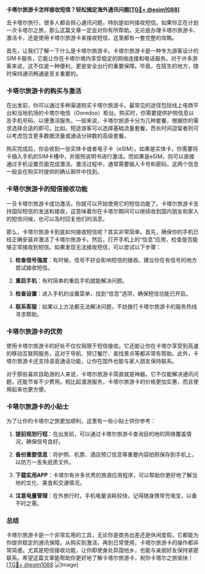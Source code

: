 **卡塔尔旅游卡怎样接收短信？轻松搞定海外通讯问题[[TG💪+ @esim1088](https://t.me/s/esim1088)]**

去卡塔尔旅行，很多人都会担心通讯问题，特别是如何接收短信。如果你正在计划一次卡塔尔之旅，那么这篇文章一定会对你有所帮助。无论是办理卡塔尔旅游卡、激活卡，还是使用卡塔尔旅游卡来接收短信，这里都有一套完整的攻略。

首先，让我们了解一下什么是卡塔尔旅游卡。卡塔尔旅游卡是一种专为游客设计的SIM卡服务，它能让你在卡塔尔境内享受稳定的网络连接和电话服务。对于许多游客来说，这不仅是一种便利，更是安全出行的重要保障。毕竟，在陌生的地方，随时保持通讯畅通是至关重要的。

### **卡塔尔旅游卡的购买与激活**
在出发前，你可以通过多种渠道购买卡塔尔旅游卡。最常见的途径包括线上电商平台和当地机场的卡塔尔电信（Ooredoo）柜台。购买时，你需要提供护照信息以及手机号码，以便激活服务。一般来说，卡塔尔旅游卡分为几种套餐，根据你的需求选择合适的即可。比如，短途游客可以选择基础流量套餐，而长时间逗留者则可以考虑包含更多数据流量或通话分钟数的高级套餐。

购买完成后，你会收到一张实体卡或者电子卡（eSIM）。如果是实体卡，你需要将卡插入手机的SIM卡槽中，并按照说明书进行激活。而如果是eSIM，则可以直接通过手机设置页面完成激活。激活过程中，通常需要输入卡号和密码，这两个信息一般会在购买时提供的确认邮件中找到。

### **卡塔尔旅游卡的短信接收功能**
一旦卡塔尔旅游卡成功激活，你就可以开始使用它的短信功能了。卡塔尔旅游卡支持国际短信的发送和接收，这意味着你在卡塔尔期间可以继续收到国内朋友和家人的短信问候，也可以及时回复他们的消息。

那么，卡塔尔旅游卡到底如何接收短信呢？其实非常简单。首先，确保你的手机已经正确安装并激活了卡塔尔旅游卡。然后，打开手机上的“信息”应用，检查是否能够正常接收到短信。如果发现无法接收短信，可以尝试以下步骤：

1. **检查信号强度**：有时候，信号不好会影响短信的接收。建议你在有信号的地方尝试接收短信。
   
2. **重启手机**：有时简单的重启手机就能解决问题。

3. **检查设置**：进入手机的设置菜单，找到“信息”选项，确保短信功能已开启。

4. **联系客服**：如果以上方法都无法解决问题，不妨拨打卡塔尔旅游卡的服务热线寻求帮助。

### **卡塔尔旅游卡的优势**
使用卡塔尔旅游卡的好处不仅仅局限于短信接收。它还能让你在卡塔尔享受到高速的移动互联网服务，这对于导航、预订餐厅、查找景点等都非常有帮助。此外，卡塔尔旅游卡还支持语音通话功能，让你在国外也能与家人朋友保持联系。

对于那些喜欢自助游的人来说，卡塔尔旅游卡简直就是神器。它不仅能解决通讯问题，还能节省不少费用。相比起漫游服务，卡塔尔旅游卡的价格更加实惠，而且使用起来也更方便。

### **卡塔尔旅游卡的小贴士**
为了让你的卡塔尔之旅更加顺利，这里有一些小贴士供你参考：

1. **提前规划行程**：在出发前，可以通过卡塔尔旅游卡查询目的地的网络覆盖情况，确保信号良好。

2. **备份重要信息**：将护照、机票、酒店预订信息等重要内容拍照保存到手机上，以防万一丢失纸质文件。

3. **下载实用APP**：卡塔尔有许多优秀的旅游应用程序，可以帮助你更好地了解当地的文化、美食和交通情况。

4. **注意电量管理**：在外旅行时，手机电量消耗较快，记得随身携带充电宝，以备不时之需。

### **总结**
卡塔尔旅游卡是一个非常实用的工具，无论你是商务出差还是休闲度假，它都能为你提供稳定的通讯保障。从购买到激活，再到日常使用，卡塔尔旅游卡的操作都非常简便。尤其是短信接收功能，让你即使身处异国他乡，也能与亲朋好友保持紧密联系。希望这篇文章能帮助你更好地了解卡塔尔旅游卡，祝你卡塔尔之旅愉快！[[TG💪+ @esim1088](https://t.me/s/esim1088) ![Image](https://i.postimg.cc/4NQfJmqS/Snipaste-2025-05-13-00-14-12.png)]